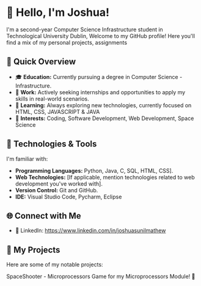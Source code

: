 # 👋 Hello, I'm Joshua!

I'm a second-year Computer Science Infrastructure student in Technological University Dublin, Welcome to my GitHub profile! Here you'll find a mix of my personal projects, assignments

## 🚀 Quick Overview

- 🎓 **Education:** Currently pursuing a degree in Computer Science - Infrastructure.
- 💼 **Work:** Actively seeking internships and opportunities to apply my skills in real-world scenarios.
- 🌱 **Learning:** Always exploring new technologies, currently focused on HTML, CSS, JAVASCRIPT & JAVA 
- 🤔 **Interests:** Coding, Software Development, Web Development, Space Science

## 🔧 Technologies & Tools

I'm familiar with:

- **Programming Languages:** Python, Java, C, SQL, HTML, CSS].
- **Web Technologies:** [If applicable, mention technologies related to web development you've worked with].
- **Version Control:** Git and GitHub.
- **IDE:** Visual Studio Code, Pycharm, Eclipse


## 🌐 Connect with Me
- 💼 LinkedIn: https://www.linkedin.com/in/joshuasunilmathew


## 📂 My Projects

Here are some of my notable projects:

SpaceShooter - Microprocessors Game for my Microprocessors Module! 🚀
